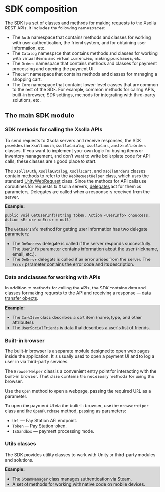 
# SDK composition

The SDK is a set of classes and methods for making requests to the Xsolla REST APIs. It includes the following namespaces:
*   The `Auth` namespace that contains methods and classes for working with user authentication, the friend system, and for obtaining user information, etc.
*   The `Catalog` namespace that contains methods and classes for working with virtual items and virtual currencies, making purchases, etc.
*   The `Orders` namespace that contains methods and classes for payment processing and opening the payment UI.
*   The`Cart` namespace that contains methods and classes for managing a shopping cart.
*   The `Core` namespace that contains lower-level classes that are common to the rest of the SDK. For example, common methods for calling APIs, built-in browser, SDK settings, methods for integrating with third-party solutions, etc.


## The main SDK module


### SDK methods for calling the Xsolla APIs

To send requests to Xsolla servers and receive responses, the SDK provides the `XsollaAuth`, `XsollaCatalog`, `XsollaCart`, and `XsollaOrders` classes. If you want to implement your own logic for buying items or inventory management, and don’t want to write boilerplate code for API calls, these classes are a good place to start.

The `XsollaAuth`, `XsollaCatalog`, `XsollaCart`, and `XsollaOrders` classes contain methods to refer to the `WebRequestHelper` class, which uses the standard [UnityWebRequest](https://docs.unity3d.com/ScriptReference/Networking.UnityWebRequest.html) class. Since the methods for API calls use coroutines for requests to Xsolla servers, [delegates](https://learn.unity.com/tutorial/delegates#5c894658edbc2a0d28f48aee) act for them as parameters. Delegates are called when a response is received from the server.

<div style="background-color: #d9d9d9">
	<p><strong>Example:</strong></p>
	<code>public void GetUserInfo(string token, Action &lt;UserInfo&gt; onSuccess, Action &lt;Error&gt; onError = null)</code>
	<p>The <code>GetUserInfo</code> method for getting user information has two delegate parameters:
		<ul>
		<li>The <code>OnSuccess</code> delegate is called if the server responds successfully. The <code>UserInfo</code> parameter contains information about the user (nickname, email, etc.).</li>
		<li>The <code>OnError</code> delegate is called if an error arises from the server. The <code>Error</code> parameter contains the error code and its description.</li>
		</ul>
	</p>
</div>


### Data and classes for working with APIs

In addition to methods for calling the APIs, the SDK contains data and classes for making requests to the API and receiving a response — [data transfer objects](https://en.wikipedia.org/wiki/Data_transfer_object).

<div style="background-color: #d9d9d9">
	<p><strong>Example:</strong>
	 <ul>
		 <li>The <code>CartItem</code> class describes a cart item (name, type, and other attributes).</li>
		 <li>The <code>UserSocialFriends</code> is data that describes a user's list of friends.</li>
	 </ul>
  </p>
	</div>

### Built-in browser

The built-in browser is a separate module designed to open web pages inside the application. It is usually used to open a payment UI and to log a user in via third-party services.

The `BrowserHelper` class is a convenient entry point for interacting with the built-in browser. That class contains the necessary methods for using the browser.

Use the `Open` method to open a webpage, passing the required URL as a parameter.

To open the payment UI via the built-in browser, use the `BrowserHelper` class and the `OpenPurchase` method, passing as parameters:

*   `Url` — Pay Station API endpoint.
*   `Token` — Pay Station token.
*   `IsSandbox` — payment processing mode.


### Utils classes

The SDK provides utility classes to work with Unity or third-party modules and solutions.

<div style="background-color: #d9d9d9">
	<p><strong>Example:</strong>
	<ul>
    <li>The <code>SteamManager</code> class manages authentication via Steam.</li>
		<li>A set of methods for working with native code on mobile devices.</li>
  </ul>
</p>
</div>


